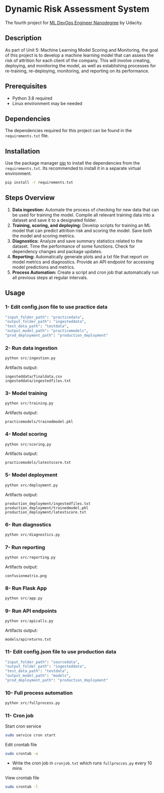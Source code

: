 # Dynamic Risk Assessment System
The fourth project for [ML DevOps Engineer Nanodegree](https://www.udacity.com/course/machine-learning-dev-ops-engineer-nanodegree--nd0821) by Udacity.

## Description
As part of Unit 5: Machine Learning Model Scoring and Monitoring, the goal of this project is to develop a machine learning model that can assess the risk of attrition for each client of the company. This will involve creating, deploying, and monitoring the model, as well as establishing processes for re-training, re-deploying, monitoring, and reporting on its performance.

## Prerequisites
- Python 3.8 required
- Linux environment may be needed

## Dependencies
The dependencies required for this project can be found in the ```requirements.txt``` file.

## Installation
Use the package manager [pip](https://pip.pypa.io/en/stable/) to install the dependencies from the ```requirements.txt```. Its recommended to install it in a separate virtual environment.

```bash
pip install -r requirements.txt
```

## Steps Overview
1. **Data ingestion:** Automate the process of checking for new data that can be used for training the model. Compile all relevant training data into a dataset and save it to a designated folder.
2. **Training, scoring, and deploying:** Develop scripts for training an ML model that can predict attrition risk and scoring the model. Save both the model and scoring metrics.
3. **Diagnostics:** Analyze and save summary statistics related to the dataset. Time the performance of some functions. Check for dependency changes and package updates.
4. **Reporting:** Automatically generate plots and a txt file that report on model metrics and diagnostics. Provide an API endpoint for accessing model predictions and metrics.
5. **Process Automation:** Create a script and cron job that automatically run all previous steps at regular intervals.


## Usage

### 1- Edit config.json file to use practice data

```bash
"input_folder_path": "practicedata",
"output_folder_path": "ingesteddata", 
"test_data_path": "testdata", 
"output_model_path": "practicemodels", 
"prod_deployment_path": "production_deployment"
```

### 2- Run data ingestion
```python
python src/ingestion.py
```
Artifacts output:
```
ingesteddata/finaldata.csv
ingesteddata/ingestedfiles.txt
```

### 3- Model training
```python
python src/training.py
```
Artifacts output:
```
practicemodels/trainedmodel.pkl
```

###  4- Model scoring 
```python
python src/scoring.py
```
Artifacts output: 
```
practicemodels/latestscore.txt
``` 

### 5- Model deployment
```python
python src/deployment.py
```
Artifacts output:
```
production_deployment/ingestedfiles.txt
production_deployment/trainedmodel.pkl
production_deployment/latestscore.txt
``` 

### 6- Run diagnostics
```python
python src/diagnostics.py
```

### 7- Run reporting
```python
python src/reporting.py
```
Artifacts output:
```
confusionmatrix.png
```

### 8- Run Flask App
```python
python src/app.py
```


### 9- Run API endpoints
```python
python src/apicalls.py
```
Artifacts output:
```
models/apireturns.txt
```


### 11- Edit config.json file to use production data

```bash
"input_folder_path": "sourcedata",
"output_folder_path": "ingesteddata", 
"test_data_path": "testdata", 
"output_model_path": "models", 
"prod_deployment_path": "production_deployment"
```

### 10- Full process automation
```python
python src/fullprocess.py
```
### 11- Cron job

Start cron service
```bash
sudo service cron start
```

Edit crontab file
```bash
sudo crontab -e
```
   - Write the cron job in ```cronjob.txt``` which runs ```fullprocces.py``` every 10 mins
  
View crontab file
```bash
sudo crontab -l
```